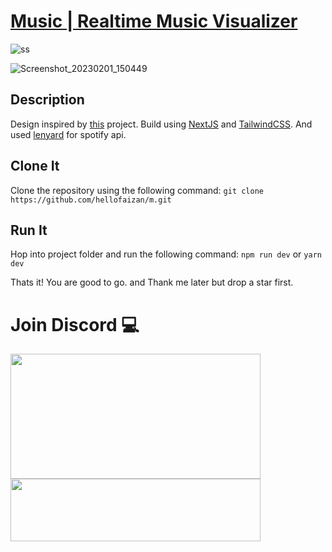 # [Music | Realtime Music Visualizer](https://msop.vercel.app/)

![ss](https://user-images.githubusercontent.com/84437051/216005315-fd39e2f6-b6fd-4433-a6d2-c5f2e7df5676.png)

![Screenshot_20230201_150449](https://user-images.githubusercontent.com/84437051/216005592-cc3aa968-d1b7-452b-a583-70732b132799.png)

## Description
Design inspired by [this](https://github.com/cnrad/s) project.
Build using [NextJS](https://nextjs.org/) and [TailwindCSS](https://tailwindcss.com/). And used [lenyard](https://lanyard-profile-readme.vercel.app/) for spotify api.

## Clone It
Clone the repository using the following command:
```git clone https://github.com/hellofaizan/m.git```

## Run It
Hop into project folder and run the following command:
```npm run dev``` or ```yarn dev```

Thats it! You are good to go. and Thank me later but drop a star first.

# Join Discord 💻

<a href="https://discord.gg/EHthxHRUmr">
     <img src="https://lanyard.cnrad.dev/api/890232380265222215?idleMessage=Just%20Chillin..." width="400" height="200" />
</a>
<br>
<a href="https://discord.gg/EHthxHRUmr">
     <img src="https://invidget.switchblade.xyz/EHthxHRUmr" width="400" height="100" />
</a>
